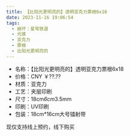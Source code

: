 ```yaml
---
title: 【比阳光更明亮的】透明亚克力票根6x18
date: 2023-11-16 19:06:54
tags:
  - 崩坏：星穹铁道
  - 光锥
  - 亚克力
  - 票根
  - 比阳光更明亮的
---
```


- 名称：【比阳光更明亮的】透明亚克力票根6x18
- 价格：CNY ￥??.??
- 材质：亚克力
- 工艺：夹层印刷
- 尺寸：18cm*6cm*3.5mm
- 印刷：UV印刷
- 包装：18cm*16cm大号镭射带

现仅支持线上预约，线下购买